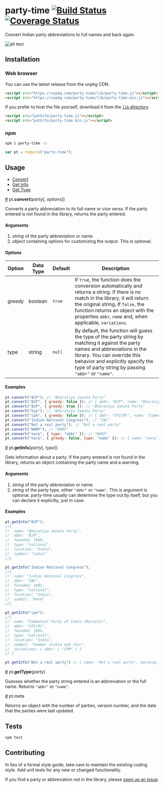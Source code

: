 # party-time [![Build Status](https://travis-ci.org/HindustanTimesLabs/party-time.svg?branch=master)](https://travis-ci.org/HindustanTimesLabs/party-time) [![Coverage Status](https://coveralls.io/repos/github/HindustanTimesLabs/party-time/badge.svg?branch=master)](https://coveralls.io/github/HindustanTimesLabs/party-time?branch=master)
Convert Indian party abbreviations to full names and back again.

![alt text](https://github.com/HindustanTimesLabs/party-time/blob/master/img/demo.gif "require('party-time')")

## Installation

### Web browser

You can use the latest release from the unpkg CDN.
```html
<script src="https://unpkg.com/party-time/lib/party-time.js"></script>
<script src="https://unpkg.com/party-time/lib/party-time.min.js"></script>
```
If you prefer to host the file yourself, download it from the [`lib` directory](https://github.com/HindustanTimesLabs/party-time/tree/master/lib).
```html
<script src="path/to/party-time.js"></script>
<script src="path/to/party-time.min.js"></script>
```

### npm

```bash
npm i party-time -S
```
```js
var pt = require("party-time");
```

## Usage
* [Convert](#convert)
* [Get Info](#getInfo)
* [Get Type](#getType)

<a name="convert" href="#convert">#</a> pt.<b>convert</b>(<i>party</i>[, <i>options</i>])

Converts a party abbreviation to its full name or vice versa. If the party entered is not found in the library, returns the party entered.

#### Arguments
1. *string* of the party abbreviation or name.
2. *object* containing options for customizing the output. This is optional.

#### Options
| Option | Data Type | Default | Description                                                                                                                                                                                                                                                                 |
|--------|-----------|---------|-----------------------------------------------------------------------------------------------------------------------------------------------------------------------------------------------------------------------------------------------------------------------------|
| greedy | boolean   | `true`  | If `true`, the function does the conversion automatically and returns a string. If there is no match in the library, it will return the original string.  If `false`, the function returns an object with the properties `abbr`, `name` and, when applicable, `variations`. |
| type   | string    | `null`  | By default, the function will guess the type of the party string by matching it against the party names and abbreviations in the library. You can override this behavior and explicitly specify the type of party string by passing `"abbr"` or `"name"`.                   |

#### Examples
```js
pt.convert("BJP"); // "Bharatiya Janata Party"
pt.convert("BJP", { greedy: false }); // { abbr: "BJP", name: "Bharatiya Janata Party" }
pt.convert("BJP", { greedy: true }); // "Bharatiya Janata Party"
pt.convert("bjp"); // "Bharatiya Janata Party"
pt.convert("cpm", { greedy: false }); // { abbr: "CPI(M)", name: "Communist Party of India (Marxist)", variations: { abbr: ["CPM"] } }
pt.convert("Indian National Congress"); // "INC"
pt.convert("Not a real party"); // "Not a real party"
pt.convert("NARP"); // "NARP"
pt.convert("narp", { type: "abbr" }); // "NARP"
pt.convert("narp", { greedy: false, type: "name" }); // { name: "narp", warning: "No match in libary" }
```

<a name="getInfo" href="#getInfo">#</a> pt.<b>getInfo</b>(<i>party</i>[, <i>type</i>])

Gets information about a party. If the party entered is not found in the library, returns an object containing the party name and a warning.

#### Arguments
1. *string* of the party abbreviation or name.
2. *string* of the party type, either `"abbr"` or `"name"`. This is argument is optional. party-time usually can determine the type out by itself, but you can declare it explicitly, just in case.

#### Examples
```js
pt.getInfo("BJP");
//{ 
//  name: "Bharatiya Janata Party",
//  abbr: "BJP",
//  founded: 1980,
//  type: "national",
//  location: "India",
//  symbol: "Lotus" 
//}

pt.getInfo("Indian National Congress");
//{ 
//  name: "Indian National Congress",
//  abbr: "INC",
//  founded: 1885,
//  type: "national",
//  location: "India",
//  symbol: "Hand"
//}

pt.getInfo("cpm");
//{ 
//  name: "Communist Party of India (Marxist)",
//  abbr: "CPI(M)",
//  founded: 1964,
//  type: "national",
//  location: "India",
//  symbol: "Hammer sickle and star",
//  variations: { abbr: [ "CPM" ] } 
// }

pt.getInfo("Not a real party") // { name: 'Not a real party', warning: 'No match in library' }
```

<a name="getType" href="#getType">#</a> pt.<b>getType</b>(<i>party</i>)

Guesses whether the party string entered is an abbreviation or the full name. Returns `"abbr"` or `"name"`.

<a name="meta" href="#meta">#</a> pt.meta

Returns an object with the number of parties, version number, and the date that the parties were last updated.

## Tests
```bash
npm test
```

## Contributing
In lieu of a formal style guide, take care to maintain the existing coding style. Add unit tests for any new or changed functionality.

If you find a party or abbreviation not in the library, please [open up an issue](https://github.com/HindustanTimesLabs/party-time/issues).